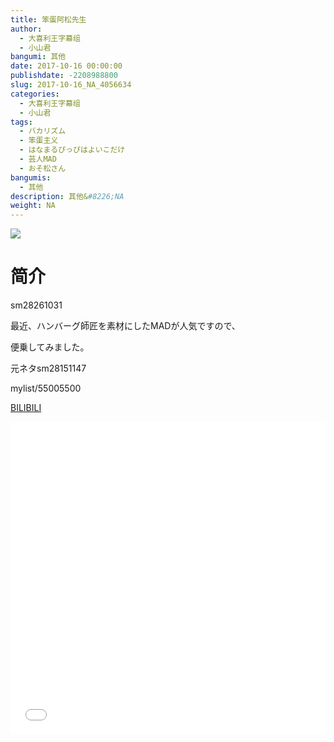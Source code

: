 ```yaml
---
title: 笨蛋阿松先生
author: 
  - 大喜利王字幕组
  - 小山君
bangumi: 其他
date: 2017-10-16 00:00:00
publishdate: -2208988800
slug: 2017-10-16_NA_4056634
categories: 
  - 大喜利王字幕组
  - 小山君
tags: 
  - バカリズム
  - 笨蛋主义
  - はなまるぴっぴはよいこだけ
  - 芸人MAD
  - おそ松さん
bangumis: 
  - 其他
description: 其他&#8226;NA
weight: NA
---
```


![](https://i.imgur.com/mH9Grx0.jpg)

# 简介  
sm28261031 
最近、ハンバーグ師匠を素材にしたMADが人気ですので、
便乗してみました。

元ネタsm28151147

mylist/55005500

  [BILIBILI](https://www.bilibili.com/video/av4056634/)


  <iframe src="//www.bilibili.com/html/html5player.html?cid=6545217&aid=4056634" width="100%" height="500" frameborder="0" allowfullscreen="allowfullscreen"></iframe>
